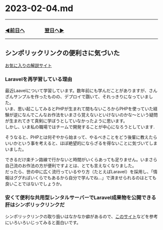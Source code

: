 # 2023-02-04.md

---

### [◀️前日へ](https://github.com/yuasys/chatty-journal/blob/main/2023/02/2023-02-03.md)&emsp;&emsp;&emsp;&emsp;[翌日へ▶️](https://github.com/yuasys/chatty-journal/blob/main/2023/02/2023-02-05.md)

---

## シンポリックリンクの便利さに気づいた

[お気に入りの解説サイト](http://kawatama.net/web/linux/1827)

### Laravelを再学習している理由

最近Laavelについて学習しています。数年前にも学んだことがありますが、さんざんサンプルを作ったものの、デプロイで躓いて、それっきりになっていました。  
いま、思い起こしてみるとPHPが生まれて間もないころからPHPを使っていた経験が逆になんでこんなお作法をいまさら覚えないといけないのかな～という疑問が生まれてきて真剣に学ぼうとしていなかったように思います。  
しかし、いま私の職場ではチームで開発することが中心になろうとしています.  

そうなると、PHPとは何ぞやから始まって、やるべきことをどう後輩に教えたらいいかという事を考えると、ほぼ絶望的にならざるを得ないことに気づいてしまいました。  

できるだけ楽チン路線で行かないと時間がいくらあっても足りません。いまさら自己流のお作法の方が便利ですよとは、とても言えなくなりました。  
だったら、世の中に広く流行っているやり方（たとえばLaravel）を採用し、「情報はググればいくらでもあるから自分で学んでね…」で済ませられるのはとても良いことではないでしょうか。

### 安くて便利な共用型レンタルサーバーでLaravel成果物を公開できる肝はシンボリックリンクだ

シンポリックリンクの取り扱いはなかなか癖があるので、[このサイト](http://kawatama.net/web/linux/1827)などを参考にいろいろいじってみると面白いです。
